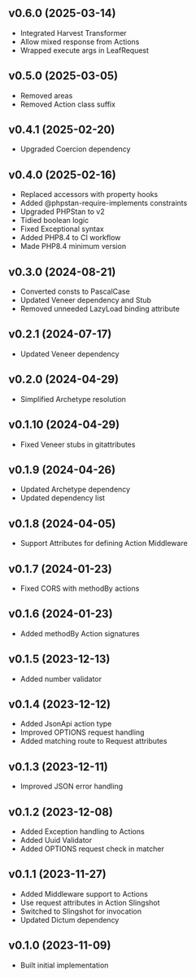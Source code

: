 ## v0.6.0 (2025-03-14)
* Integrated Harvest Transformer
* Allow mixed response from Actions
* Wrapped execute args in LeafRequest

## v0.5.0 (2025-03-05)
* Removed areas
* Removed Action class suffix

## v0.4.1 (2025-02-20)
* Upgraded Coercion dependency

## v0.4.0 (2025-02-16)
* Replaced accessors with property hooks
* Added @phpstan-require-implements constraints
* Upgraded PHPStan to v2
* Tidied boolean logic
* Fixed Exceptional syntax
* Added PHP8.4 to CI workflow
* Made PHP8.4 minimum version

## v0.3.0 (2024-08-21)
* Converted consts to PascalCase
* Updated Veneer dependency and Stub
* Removed unneeded LazyLoad binding attribute

## v0.2.1 (2024-07-17)
* Updated Veneer dependency

## v0.2.0 (2024-04-29)
* Simplified Archetype resolution

## v0.1.10 (2024-04-29)
* Fixed Veneer stubs in gitattributes

## v0.1.9 (2024-04-26)
* Updated Archetype dependency
* Updated dependency list

## v0.1.8 (2024-04-05)
* Support Attributes for defining Action Middleware

## v0.1.7 (2024-01-23)
* Fixed CORS with methodBy<parameter> actions

## v0.1.6 (2024-01-23)
* Added methodBy<parameter> Action signatures

## v0.1.5 (2023-12-13)
* Added number validator

## v0.1.4 (2023-12-12)
* Added JsonApi action type
* Improved OPTIONS request handling
* Added matching route to Request attributes

## v0.1.3 (2023-12-11)
* Improved JSON error handling

## v0.1.2 (2023-12-08)
* Added Exception handling to Actions
* Added Uuid Validator
* Added OPTIONS request check in matcher

## v0.1.1 (2023-11-27)
* Added Middleware support to Actions
* Use request attributes in Action Slingshot
* Switched to Slingshot for invocation
* Updated Dictum dependency

## v0.1.0 (2023-11-09)
* Built initial implementation
